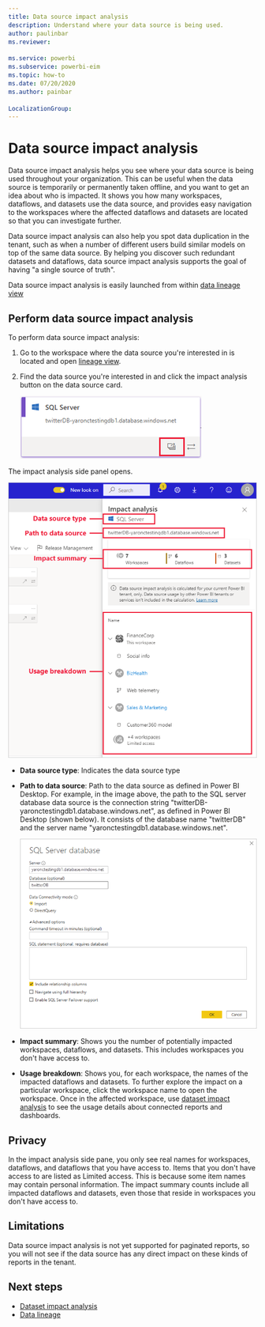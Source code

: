 ```yaml
---
title: Data source impact analysis
description: Understand where your data source is being used.
author: paulinbar
ms.reviewer: 

ms.service: powerbi
ms.subservice: powerbi-eim
ms.topic: how-to
ms.date: 07/20/2020
ms.author: painbar

LocalizationGroup: 
---
```

# Data source impact analysis

Data source impact analysis helps you see where your data source is being used throughout your organization. This can be useful when the data source is temporarily or permanently taken offline, and you want to get an idea about who is impacted. It shows you how many workspaces, dataflows, and datasets use the data source, and provides easy navigation to the workspaces where the affected dataflows and datasets are located so that you can investigate further.

Data source impact analysis can also help you spot data duplication in the tenant, such as when a number of different users build similar models on top of the same data source. By helping you discover such redundant datasets and dataflows, data source impact analysis supports the goal of having "a single source of truth".  

Data source impact analysis is easily launched from within [data lineage view](service-data-lineage.md)

## Perform data source impact analysis

To perform data source impact analysis:

1. Go to the workspace where the data source you're interested in is located and open [lineage view](service-data-lineage.md).

1. Find the data source you're interested in and click the impact analysis button on the data source card.

    ![Screenshot of data source card showing impact analysis button.](media/service-data-source-impact-analysis/data-source-impact-analysis-button.png)
 
The impact analysis side panel opens.

![Screenshot of data source impact analysis side pane.](media/service-data-source-impact-analysis/data-source-impact-analyis-side-pane.png)
 
* **Data source type**: Indicates the data source type
* **Path to data source**: Path to the data source as defined in Power BI Desktop. For example, in the image above, the path to the SQL server database data source is the connection string "twitterDB-yaronctestingdb1.database.windows.net", as defined in Power BI Desktop (shown below). It consists of the database name "twitterDB" and the server name "yaronctestingdb1.database.windows.net".

    ![Screenshot of connection string definition in Power B I Desktop.](media/service-data-source-impact-analysis/connection-string-definition-in-desktop.png)
 
* **Impact summary**: Shows you the number of potentially impacted workspaces, dataflows, and datasets. This includes workspaces you don't have access to.
* **Usage breakdown**: Shows you, for each workspace, the names of the impacted dataflows and datasets. To further explore the impact on a particular workspace, click the workspace name to open the workspace. Once in the affected workspace, use [dataset impact analysis](service-dataset-impact-analysis.md) to see the usage details about connected reports and dashboards.

## Privacy

In the impact analysis side pane, you only see real names for workspaces, dataflows, and dataflows that you have access to. Items that you don't have access to are listed as Limited access. This is because some item names may contain personal information.
The impact summary counts include all impacted dataflows and datasets, even those that reside in workspaces you don't have access to.

## Limitations

Data source impact analysis is not yet supported for paginated reports, so you will not see if the data source has any direct impact on these kinds of reports in the tenant.

## Next steps

* [Dataset impact analysis](service-dataset-impact-analysis.md)
* [Data lineage](service-data-lineage.md)